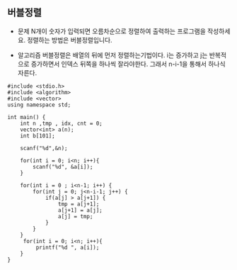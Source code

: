 ## 버블정렬

* 문제 
N개이 숫자가 입력되면 오름차순으로 정렬하여 출력하는 프로그램을 작성하세요.
정렬하는 방법은 버블정렬입니다.

* 알고리즘
버블정렬은 배열의 뒤에 먼저 정렬하는기법이다. 
i는 증가하고 j는 반복적으로 증가하면서 인덱스 뒤쪽을 하나씩 잘라야한다.
그래서 n-i-1을 통해서 하나식 자른다. 

```
#include <stdio.h>
#include <algorithm>
#include <vector>
using namespace std;

int main() { 
    int n ,tmp , idx, cnt = 0;
    vector<int> a(n);
    int b[101];

    scanf("%d",&n);

    for(int i = 0; i<n; i++){ 
        scanf("%d", &a[i]);
    }

    for(int i = 0 ; i<n-1; i++) { 
        for(int j = 0; j<n-i-1; j++) {
            if(a[j] > a[j+1]) {
                tmp = a[j+1];
                a[j+1] = a[j];
                a[j] = tmp;
            }
        }
    }
     for(int i = 0; i<n; i++){ 
         printf("%d ", a[i]);
    }
}




```